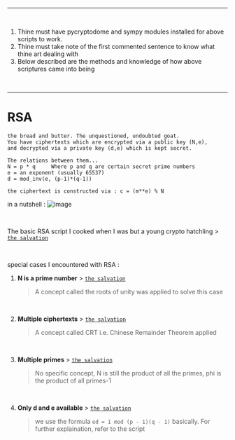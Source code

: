 
***
<br>

1. Thine must have pycryptodome and sympy modules installed for above scripts to work.
2. Thine must take note of the first commented sentence to know what thine art dealing with
3. Below described are the methods and knowledge of how above scriptures came into being
   
<br>

***

# RSA

```
the bread and butter. The unquestioned, undoubted goat.
You have ciphertexts which are encrypted via a public key (N,e),
and decrypted via a private key (d,e) which is kept secret.

The relations between them...
N = p * q     Where p and q are certain secret prime numbers
e = an exponent (usually 65537)
d = mod_inv(e, (p-1)*(q-1))

the ciphertext is constructed via : c = (m**e) % N
```
in a nutshell : 
![image](https://github.com/IC3lemon/cryptobible/assets/150153966/bc39b6b0-a9a4-405c-9f16-ad65a82a84e9)

<br>

The basic RSA script I cooked when I was but a young crypto hatchling > <a href="https://github.com/IC3lemon/cryptobible/blob/main/scripts/rsa-basic.py">`the salvation`</a>

<br>

special cases I encountered with RSA : 
  1. **N is a prime number** > <a href="https://github.com/IC3lemon/cryptobible/blob/main/scripts/rsa-N-is-prime.py">`the salvation`</a>
      > A concept called the roots of unity was applied to solve this case
<br>

  2. **Multiple ciphertexts** > <a href="https://github.com/IC3lemon/cryptobible/blob/main/scripts/rsa-CRT-multiple-ciphertexts.py">`the salvation`</a>
      > A concept called CRT i.e. Chinese Remainder Theorem applied
<br>

  3. **Multiple primes** > <a href="https://github.com/IC3lemon/cryptobible/blob/main/scripts/rsa-multiprimes.py">`the salvation`</a>
      > No specific concept, N is still the product of all the primes, phi is the product of all primes-1
<br>

  4. **Only d and e available** > <a href="https://github.com/IC3lemon/cryptobible/blob/main/scripts/rsa-only-d-e-given.py">`the salvation`</a>
      > we use the formula `ed = 1 mod (p - 1)(q - 1)` basically. For further explaination, refer to the script
